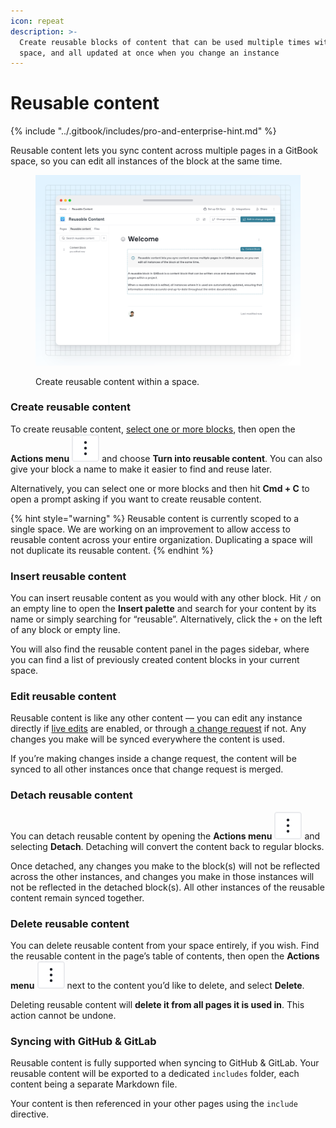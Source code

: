 ```yaml
---
icon: repeat
description: >-
  Create reusable blocks of content that can be used multiple times within a
  space, and all updated at once when you change an instance
---
```


# Reusable content

{% include "../.gitbook/includes/pro-and-enterprise-hint.md" %}

Reusable content lets you sync content across multiple pages in a GitBook space, so you can edit all instances of the block at the same time.

<figure><img src="../.gitbook/assets/10_01_25_reusable_content.svg" alt=""><figcaption><p>Create reusable content within a space.</p></figcaption></figure>

### **Create reusable content**

To create reusable content, [select one or more blocks](blocks/#selecting-blocks-and-interacting-with-selected-blocks), then open the **Actions menu** <picture><source srcset="../.gitbook/assets/actions_icon_dark.svg" media="(prefers-color-scheme: dark)"><img src="../.gitbook/assets/actions_icon_light.svg" alt=""></picture> and choose **Turn into reusable content**. You can also give your block a name to make it easier to find and reuse later.

Alternatively, you can select one or more blocks and then hit **Cmd + C** to open a prompt asking if you want to create reusable content.

{% hint style="warning" %}
Reusable content is currently scoped to a single space. We are working on an improvement to allow access to reusable content across your entire organization. Duplicating a space will not duplicate its reusable content.
{% endhint %}

### **Insert reusable content**

You can insert reusable content as you would with any other block. Hit `/` on an empty line to open the **Insert palette** and search for your content by its name or simply searching for “reusable”. Alternatively, click the `+` on the left of any block or empty line.&#x20;

You will also find the reusable content panel in the pages sidebar, where you can find a list of previously created content blocks in your current space.

### **Edit reusable content**

Reusable content is like any other content — you can edit any instance directly if [live edits](../collaboration/live-edits.md) are enabled, or through [a change request](../collaboration/change-requests.md) if not. Any changes you make will be synced everywhere the content is used.

If you’re making changes inside a change request, the content will be synced to all other instances once that change request is merged.

### **Detach reusable content**

You can detach reusable content by opening the **Actions menu** <picture><source srcset="../.gitbook/assets/actions_icon_dark.svg" media="(prefers-color-scheme: dark)"><img src="../.gitbook/assets/actions_icon_light.svg" alt=""></picture> and selecting **Detach**. Detaching will convert the content back to regular blocks.

Once detached, any changes you make to the block(s) will not be reflected across the other instances, and changes you make in those instances will not be reflected in the detached block(s). All other instances of the reusable content remain synced together.

### Delete reusable content

You can delete reusable content from your space entirely, if you wish. Find the reusable content in the page’s table of contents, then open the **Actions menu** <picture><source srcset="../.gitbook/assets/actions_icon_dark.svg" media="(prefers-color-scheme: dark)"><img src="../.gitbook/assets/actions_icon_light.svg" alt=""></picture> next to the content you’d like to delete, and select **Delete**.

Deleting reusable content will **delete it from all pages it is used in**. This action cannot be undone.

### Syncing with GitHub & GitLab

Reusable content is fully supported when syncing to GitHub & GitLab. Your reusable content will be exported to a dedicated `includes` folder, each content being a separate Markdown file.

Your content is then referenced in your other pages using the `include` directive.
